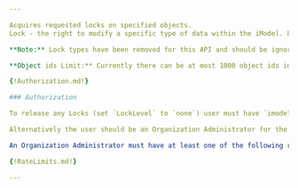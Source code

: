 ```yaml
---

Acquires requested locks on specified objects.
Lock - the right to modify a specific type of data within the iModel. For more information on Locks [see working with Locks via iTwin.js client libraries](https://www.itwinjs.org/learning/backend/concurrencycontrol/#pessimistic-concurrency-control).

**Note:** Lock types have been removed for this API and should be ignored.

**Object ids Limit:** Currently there can be at most 1000 object ids in a single request.

{!Authorization.md!}

### Authorization

To release any Locks (set `LockLevel` to `none`) user must have `imodels_manage` permission assigned at the iModel level. If permissions at the iModel level are not configured, then user must have `imodels_manage` permission assigned at the iTwin level. To acquire or realese Locks that the user owns `imodels_write` permission is enough.

Alternatively the user should be an Organization Administrator for the Organization that owns a given iTwin the iModel belongs to.

An Organization Administrator must have at least one of the following roles assigned in User Management: Account Administrator, Co-Administrator, or CONNECT Services Administrator. For more information about User Management please visit our Bentley Communities [Licensing, Cloud, and Web Services](https://communities.bentley.com/communities/other_communities/licensing_cloud_and_web_services/w/wiki/50711/user-management-2-0) wiki page.

{!RateLimits.md!}

---
```


